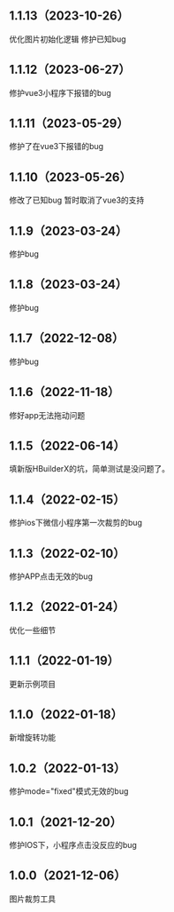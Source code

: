 ## 1.1.13（2023-10-26）
优化图片初始化逻辑
修护已知bug
## 1.1.12（2023-06-27）
修护vue3小程序下报错的bug
## 1.1.11（2023-05-29）
修护了在vue3下报错的bug
## 1.1.10（2023-05-26）
修改了已知bug
暂时取消了vue3的支持
## 1.1.9（2023-03-24）
修护bug
## 1.1.8（2023-03-24）
修护bug
## 1.1.7（2022-12-08）
修护bug
## 1.1.6（2022-11-18）
修好app无法拖动问题
## 1.1.5（2022-06-14）
填新版HBuilderX的坑，简单测试是没问题了。
## 1.1.4（2022-02-15）
修护ios下微信小程序第一次裁剪的bug
## 1.1.3（2022-02-10）
修护APP点击无效的bug
## 1.1.2（2022-01-24）
优化一些细节
## 1.1.1（2022-01-19）
更新示例项目
## 1.1.0（2022-01-18）
新增旋转功能
## 1.0.2（2022-01-13）
修护mode="fixed"模式无效的bug
## 1.0.1（2021-12-20）
修护IOS下，小程序点击没反应的bug
## 1.0.0（2021-12-06）
图片裁剪工具
